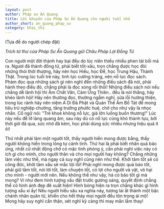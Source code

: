 ```yaml
---
layout: post
author: Pháp sư Ấn Quang
title: Lời khuyên của Pháp Sư Ấn Quang cho người tuổi nhỏ 
author_short: an_quang_phap_su
category: khai_thi
---
```

(Tựa đề do người chép đặt)


_Trích từ thư của Pháp Sư Ấn Quang gửi Châu Pháp Lợi Đồng Tử_

Con người một đời thành hay bại đều do lúc niên thiếu nhiều phen tài bồi mà ra. Ngươi đã thành đồng tử, phải biết tốt-xấu, trọn 
chẳng được học đòi những thói thời thượng, hãy nên học Hiếu, học Đễ, học Trung Hậu, Thành Thật. Trong lúc tuổi trẻ này, tinh lực 
cường tráng, nên nỗ lực đọc sách. Phàm đọc qua những sách gì nên nghĩ đến những điều sách đã nói, phải hành theo điều đó, chẳng phải là 
đọc xong rồi thôi! Những điều sách nói nếu chẳng dễ lãnh hội thì Âm Chất Văn, Cảm Ứng Thiên.. đều là nói thẳng, hãy khéo lãnh hội! 
Hãy nên thường đọc, thường ngẫm nghĩ, sửa lỗi hướng thiện, trong lúc rảnh hãy nên niệm A Di Đà Phật và Quán Thế Âm Bồ Tát để mong tiêu trừ 
nghiệp chướng, tăng trưởng phước huệ, chớ cho như vậy là nhọc nhằn. Cổ ngữ nói: "Trẻ khoẻ không nỗ lực, giá lớn luống buồn thương!" Lúc này 
nếu đễ lỡ làng quang âm, sau này dù có nỗ lực cũng khó thành tựu, bởi thời giờ đã qua, sức nhớ đã kém, học phải dùng sức nhiều nhưng hiệu quả ít ỏi!

Thứ nhất phải làm một người tốt, thấy người hiền mong được bằng, thấy người không hiền trong lòng tự cảnh tỉnh. Thứ hai là phải biết nhân quả báo ứng, nhất 
cử nhất động chớ có mặc tình phóng ý, cần phải nghĩ việc này có ích gì cho mình, cho người thân và cho mọi người hay không? Chẳng những làm việc như thế, 
mà ngay cả suy nghĩ cũng nên như thế. Khởi tâm tốt sẽ có công đức, khởi tâm xấu sẽ mắc tội lỗi! Phải nghĩ mong được quả báo tốt, phải giữ tâm tốt, nói lời 
tốt, làm chuyện tốt, có lợi cho người và vật, vô hại cho mình - người mới nên. 
Nếu không thể như vậy, há có báo tốt gì mà mong? Ví như đem hình tượng xấu đặt trước gương sáng, quyết định chẳng thể có hình ảnh đẹp đẽ xuất hiện! Hình bóng hiện ra trọn chẳng khác gì 
hình tượng xấu xí ấy! Nếu người hiểu sâu xa nghĩa này, tương lai ắt thành một bậc chánh nhân quân tử, khiến cho hết thảy mọi người đều tôn trọng ái mộ! Mong hãy suy nghĩ cẩn thận, xét nghĩ kỹ càng 
thì may mắn lắm thay!
